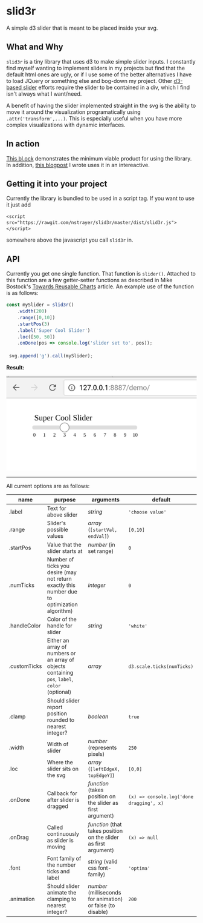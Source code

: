 # slid3r
A simple d3 slider that is meant to be placed inside your svg.

## What and Why
`slid3r` is a tiny library that uses d3 to make simple slider inputs. I constantly find myself wanting to implement sliders in
my projects but find that the default html ones are ugly, or if I use some of the better alternatives I have to load JQuery or something
else and bog-down my project. Other [d3-based slider](http://sujeetsr.github.io/d3.slider/) efforts require the slider to be contained in a div, which I find isn't always what I want/need.


A benefit of having the slider implemented straight in the svg is the ability to move it around the visualization programatically using `.attr('transform',...)`.
This is especially useful when you have more complex visualizations with dynamic interfaces.

## In action

[This bl.ock](https://bl.ocks.org/nstrayer/558a63263bd60b3a722c92a2fe338345) demonstrates the minimum viable product for using the library. In addition, [this blogpost](http://livefreeordichotomize.com/2017/08/14/the-exponential-power-series/) I wrote uses it in an intereactive.

## Getting it into your project
Currently the library is bundled to be used in a script tag. If you want to use it just add 
```
<script src="https://rawgit.com/nstrayer/slid3r/master/dist/slid3r.js"></script>
```

somewhere above the javascript you call `slid3r` in. 

## API

Currently you get one single function. That function is `slider()`. Attached to this function are a few getter-setter functions as described in Mike Bostock's [Towards Reusable Charts](https://bost.ocks.org/mike/chart/)
article. An example use of the function is as follows:

```js
const mySlider = slid3r()
    .width(200)
    .range([0,10])
    .startPos(3)
    .label('Super Cool Slider')
    .loc([50, 50])
    .onDone(pos => console.log('slider set to', pos));
  
 svg.append('g').call(mySlider);
```

__Result:__

![](images/simpleDemo.png)

---

All current options are as follows:

| name      | purpose |     arguments | default |
| --------- | ------- | ------------- | --------|
| .label    | Text for above slider | _string_ | `'choose value'` |
| .range    | Slider's possible values  | _array_ (`[startVal, endVal]`)| `[0,10]` |
| .startPos | Value that the slider starts at | _number_ (in set range) | `0` |
| .numTicks | Number of ticks you desire (may not return exactly this number due to optimization algorithm) | _integer_  | `0` |
| .handleColor | Color of the handle for slider | _string_  | `'white'` |
| .customTicks | Either an array of numbers or an array of objects containing `pos`, `label`, `color` (optional) | _array_  | `d3.scale.ticks(numTicks)` |
| .clamp    | Should slider report position rounded to nearest integer? | _boolean_ | `true` |
| .width    | Width of slider  | _number_ (represents pixels) | `250` |
| .loc      | Where the slider sits on the svg | _array_ (`[leftEdgeX, topEdgeY]`) | `[0,0]` |
| .onDone   | Callback for after slider is dragged | _function_ (takes position on the slider as first argument) | `(x) => console.log('done dragging', x)` |
| .onDrag   | Called continuously as slider is moving| _function_ (that takes position on the slider as first argument) | `(x) => null` |
| .font     | Font family of the number ticks and label | _string_ (valid css font-family) | `'optima'`
| .animation | Should slider animate the clamping to nearest integer? | _number_ (milliseconds for animation) or false (to disable) | `200` |
